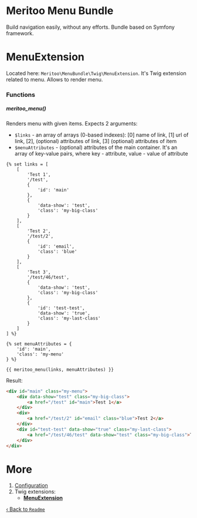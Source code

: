 # Meritoo Menu Bundle

Build navigation easily, without any efforts. Bundle based on Symfony framework.

# MenuExtension

Located here: `Meritoo\MenuBundle\Twig\MenuExtension`. It's Twig extension related to menu. Allows to render menu.

### Functions

##### meritoo_menu()

Renders menu with given items. Expects 2 arguments:

- `$links` - an array of arrays (0-based indexes): [0] name of link, [1] url of link, [2], (optional) attributes of link, [3] (optional) attributes of item
- `$menuAttributes` - (optional) attributes of the main container. It's an array of key-value pairs, where key - attribute, value - value of attribute

```twig
{% set links = [
    [
        'Test 1',
        '/test',
        {
            'id': 'main'
        },
        {
            'data-show': 'test',
            'class': 'my-big-class'
        }
    ],
    [
        'Test 2',
        '/test/2',
        {
            'id': 'email',
            'class': 'blue'
        }
    ],
    [
        'Test 3',
        '/test/46/test',
        {
            'data-show': 'test',
            'class': 'my-big-class'
        },
        {
            'id': 'test-test',
            'data-show': 'true',
            'class': 'my-last-class'
        }
    ]
] %}

{% set menuAttributes = {
    'id': 'main',
    'class': 'my-menu'
} %}

{{ meritoo_menu(links, menuAttributes) }}
```

Result:

```html
<div id="main" class="my-menu">
    <div data-show="test" class="my-big-class">
        <a href="/test" id="main">Test 1</a>
    </div>
    <div>
        <a href="/test/2" id="email" class="blue">Test 2</a>
    </div>
    <div id="test-test" data-show="true" class="my-last-class">
        <a href="/test/46/test" data-show="test" class="my-big-class">Test 3</a>
    </div>
</div>
```

# More

1. [Configuration](../Configuration.md)
2. Twig extensions:
    - [**MenuExtension**](MenuExtension.md)

[&lsaquo; Back to `Readme`](../../README.md)
